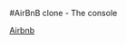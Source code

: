 #AirBnB clone - The console

[Airbnb](https://s3.amazonaws.com/alx-intranet.hbtn.io/uploads/medias/2018/6/65f4a1dd9c51265f49d0.png?X-Amz-Algorithm=AWS4-HMAC-SHA256&X-Amz-Credential=AKIARDDGGGOUSBVO6H7D%2F20240109%2Fus-east-1%2Fs3%2Faws4_request&X-Amz-Date=20240109T092520Z&X-Amz-Expires=86400&X-Amz-SignedHeaders=host&X-Amz-Signature=1e7ee095fb79581e5c370561741911784111a17905b94acbe9b2c93b4a6567c0)
